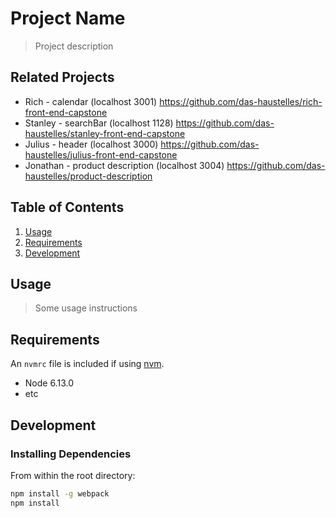 # Project Name

> Project description

## Related Projects

  - Rich - calendar (localhost 3001) https://github.com/das-haustelles/rich-front-end-capstone
  - Stanley - searchBar (localhost 1128) https://github.com/das-haustelles/stanley-front-end-capstone
  - Julius - header (localhost 3000) https://github.com/das-haustelles/julius-front-end-capstone
  - Jonathan - product description (localhost 3004) https://github.com/das-haustelles/product-description

## Table of Contents

1. [Usage](#Usage)
1. [Requirements](#requirements)
1. [Development](#development)

## Usage

> Some usage instructions

## Requirements

An `nvmrc` file is included if using [nvm](https://github.com/creationix/nvm).

- Node 6.13.0
- etc

## Development

### Installing Dependencies

From within the root directory:

```sh
npm install -g webpack
npm install
```


